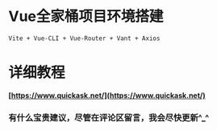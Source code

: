 # Vue全家桶项目环境搭建

```
Vite + Vue-CLI + Vue-Router + Vant + Axios
```

# 详细教程

**[https://www.quickask.net/](https://www.quickask.net/)**

### 有什么宝贵建议，尽管在评论区留言，我会尽快更新^_^
